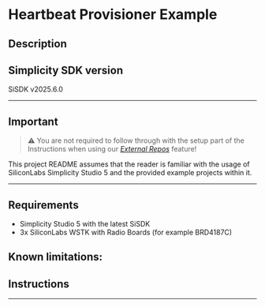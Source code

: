 # Heartbeat Provisioner Example

## Description ##


## Simplicity SDK version ##

SiSDK v2025.6.0

---

## Important

> ⚠ You are not required to follow through with the setup part of the Instructions when using our [*External Repos*](../../README.md) feature!

This project README assumes that the reader is familiar with the usage of SiliconLabs Simplicity Studio 5 and the provided example projects within it.

---

## Requirements

  - Simplicity Studio 5 with the latest SiSDK
  - 3x SiliconLabs WSTK with Radio Boards (for example BRD4187C)

## Known limitations:


## Instructions

---